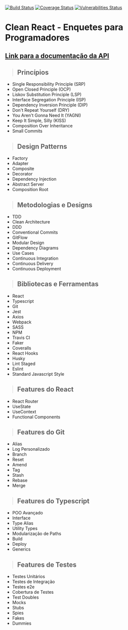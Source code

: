 [![Build Status](https://github.com/fauzerjunnior/clean-react/actions/workflows/deploy-heroku.yml/badge.svg)](https://github.com/fauzerjunnior/clean-react/actions/workflows/deploy-heroku.yml)
[![Coverage Status](https://coveralls.io/repos/github/fauzerjunnior/clean-react/badge.svg?branch=master)](https://coveralls.io/github/fauzerjunnior/clean-react?branch=master)
[![Vulnerabilities Status](https://snyk.io/test/github/fauzerjunnior/clean_react/badge.svg)](https://snyk.io/test/github/fauzerjunnior/clean_react)

# **Clean React - Enquetes para Programadores**

## [**Link para a documentação da API**](http://fordevs.herokuapp.com/api-docs)

> ## Princípios

- Single Responsibility Principle (SRP)
- Open Closed Principle (OCP)
- Liskov Substitution Principle (LSP)
- Interface Segregation Principle (ISP)
- Dependency Inversion Principle (DIP)
- Don't Repeat Yourself (DRY)
- You Aren't Gonna Need It (YAGNI)
- Keep It Simple, Silly (KISS)
- Composition Over Inheritance
- Small Commits

> ## Design Patterns

- Factory
- Adapter
- Composite
- Decorator
- Dependency Injection
- Abstract Server
- Composition Root

> ## Metodologias e Designs

- TDD
- Clean Architecture
- DDD
- Conventional Commits
- GitFlow
- Modular Design
- Dependency Diagrams
- Use Cases
- Continuous Integration
- Continuous Delivery
- Continuous Deployment

> ## Bibliotecas e Ferramentas

- React
- Typescript
- Git
- Jest
- Axios
- Webpack
- SASS
- NPM
- Travis CI
- Faker
- Coveralls
- React Hooks
- Husky
- Lint Staged
- Eslint
- Standard Javascript Style

> ## Features do React

- React Router
- UseState
- UseContext
- Functional Components

> ## Features do Git

- Alias
- Log Personalizado
- Branch
- Reset
- Amend
- Tag
- Stash
- Rebase
- Merge

> ## Features do Typescript

- POO Avançado
- Interface
- Type Alias
- Utility Types
- Modularização de Paths
- Build
- Deploy
- Generics

> ## Features de Testes

- Testes Unitários
- Testes de Integração
- Testes e2e
- Cobertura de Testes
- Test Doubles
- Mocks
- Stubs
- Spies
- Fakes
- Dummies
